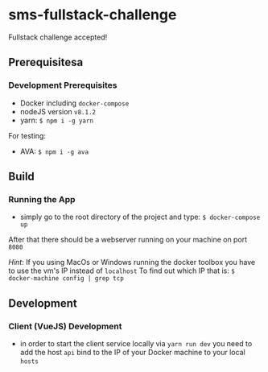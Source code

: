 # sms-fullstack-challenge
Fullstack challenge accepted!

## Prerequisitesa

### Development Prerequisites
- Docker including `docker-compose`
- nodeJS version `v8.1.2`
- yarn: `$ npm i -g yarn`

For testing:

- AVA: `$ npm i -g ava`

## Build

### Running the App
- simply go to the root directory of the project and type:
`$ docker-compose up`

After that there should be a webserver running on your machine on port `8080`

_Hint_: If you using MacOs or Windows running the docker toolbox you have to use the vm's IP instead of `localhost`
To find out which IP that is:
`$ docker-machine config | grep tcp`

## Development

### Client (VueJS) Development

- in order to start the client service locally via `yarn run dev`
you need to add the host `api` bind to the IP of your Docker machine
to your local `hosts`
